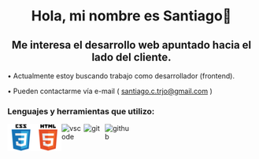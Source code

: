 <h1 align= "center">Hola, mi nombre es Santiago👋</h1>

<h2 align="center">Me interesa el desarrollo web apuntado hacia el lado del cliente.</h2>

• Actualmente estoy buscando trabajo como desarrollador (frontend).

• Pueden contactarme vía e-mail ( santiago.c.trjo@gmail.com ) <!--o por Linkedin 
<a href="" target="_blank"><img align="center" src="https://cdn.jsdelivr.net/gh/devicons/devicon/icons/linkedin/linkedin-original.svg" alt="linkedin" height="auto" width="35"/></a> -->

<h3>Lenguajes y herramientas que utilizo:</h3>

<div style="display:flex";>
<img src="https://raw.githubusercontent.com/devicons/devicon/master/icons/css3/css3-original-wordmark.svg" alt="css3" width="55" height="55"/>
<img src="https://raw.githubusercontent.com/devicons/devicon/master/icons/html5/html5-original-wordmark.svg" alt="html5" width="55"height="55"/>
<img src="https://cdn.jsdelivr.net/gh/devicons/devicon/icons/vscode/vscode-original.svg" alt="vscode" width="45" height="45"/>
<img src="https://cdn.jsdelivr.net/gh/devicons/devicon/icons/git/git-original.svg" alt="git" width="43" height="43"/>
<img src="https://github.githubassets.com/images/modules/logos_page/Octocat.png" alt="github" width="55" height="45"/>
</div>


<!---
santiagocarranz-a/santiagocarranz-a is a ✨ special ✨ repository because its `README.md` (this file) appears on your GitHub profile.
You can click the Preview link to take a look at your changes.
--->
